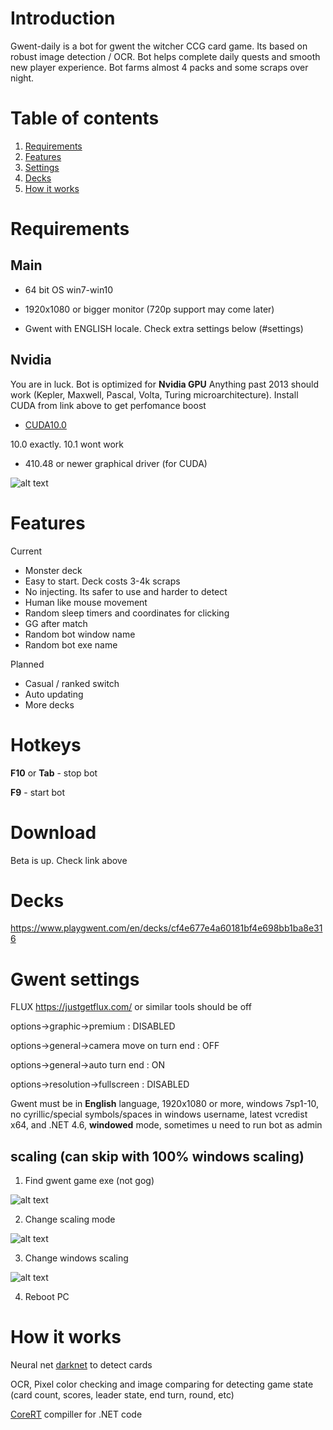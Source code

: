 # Introduction
Gwent-daily is a bot for gwent the witcher CCG card game. Its based on robust image detection / OCR. Bot helps complete daily quests and smooth new player experience. Bot farms almost 4 packs and some scraps over night.

# Table of contents
1. [Requirements](#requirements)
2. [Features](#features)
3. [Settings](#settings)
4. [Decks](#decks)
5. [How it works](#how)

# Requirements <a name="requirements"></a>
## Main

* 64 bit OS win7-win10

* 1920x1080 or bigger monitor (720p support may come later)

* Gwent with ENGLISH locale. Check extra settings below (#settings)

## Nvidia
You are in luck. Bot is optimized for **Nvidia GPU** Anything past 2013 should work (Kepler, Maxwell, Pascal, Volta, Turing microarchitecture). Install CUDA from link above to get perfomance boost

*  [CUDA10.0](https://developer.nvidia.com/compute/cuda/10.0/Prod/network_installers/cuda_10.0.130_win10_network "CUDA10")

10.0 exactly. 10.1 wont work

*  410.48 or newer graphical driver (for CUDA)

![alt text](https://media.discordapp.net/attachments/571798162059034628/571882157300121615/unknown.png "CUDA install settings")

# Features <a name="features"></a>
Current
* Monster deck
* Easy to start. Deck costs 3-4k scraps
* No injecting. Its safer to use and harder to detect
* Human like mouse movement
* Random sleep timers and coordinates for clicking
* GG after match
* Random bot window name
* Random bot exe name

Planned
* Casual / ranked switch
* Auto updating
* More decks

# Hotkeys

**F10** or **Tab** - stop bot

**F9** - start bot

# Download <a name="download"></a>
Beta is up. Check link above

# Decks <a name="decks"></a>

https://www.playgwent.com/en/decks/cf4e677e4a60181bf4e698bb1ba8e316

# Gwent settings <a name="settings"></a>
FLUX https://justgetflux.com/ or similar tools should be off

options->graphic->premium : DISABLED

options->general->camera move on turn end : OFF

options->general->auto turn end : ON

options->resolution->fullscreen : DISABLED

Gwent must be in **English** language, 1920x1080 or more, windows 7sp1-10, no cyrillic/special symbols/spaces in windows username, latest vcredist x64, and .NET 4.6, **windowed** mode, sometimes u need to run bot as admin

## scaling (can skip with 100% windows scaling)
1) Find gwent game exe (not gog)

![alt text](https://lh3.googleusercontent.com/-Riow_0Aq0t8/WYNSnp25eTI/AAAAAAAAR3o/n2S9JfBVz1gW3nGxFVOBsaugfoMsUp_gACHMYCw/s0/explorer_2017-08-03_19-43-08.png "scaling1")

2) Change scaling mode 

![alt text](https://lh3.googleusercontent.com/-Bzd5Y2jgwIg/WYNSy0QV1II/AAAAAAAAR3s/57RYhR55x8YaGcx6a_9uKq7kVut7UDAmACHMYCw/s0/explorer_2017-08-03_19-43-53.png "scaling2")

3) Change windows scaling

![alt text](https://lh3.googleusercontent.com/-Fk6Ip4vRqw8/WYNS8FxeqmI/AAAAAAAAR3w/0B8tKmYcF78jFDzcGCX3kiGSG3iLQ-XNwCHMYCw/s0/ApplicationFrameHost_2017-08-03_19-44-30.png "scaling3")

4) Reboot PC

# How it works <a name="how"></a>
Neural net [darknet](https://github.com/AlexeyAB/darknet "darknet") to detect cards

OCR, Pixel color checking and image comparing for detecting game state (card count, scores, leader state, end turn, round, etc)

[CoreRT](https://github.com/dotnet/corert "CoreRT") compiller for .NET code